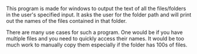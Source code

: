 This program is made for windows to output the text of all the files/folders in the user's specified input. It asks the user for the folder path and will print out the names of the files contained in that folder.

There are many use cases for such a program. One would be if you have multiple files and you need to quickly access their names. It would be too much work to manually copy them especially if the folder has 100s of files.